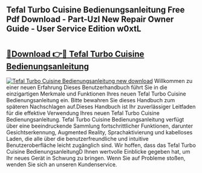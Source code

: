 ## Tefal Turbo Cuisine Bedienungsanleitung Free Pdf Download - Part-UzI New Repair Owner Guide - User Service Edition w0xtL

# <h2><a href="http://df3sa0k.blite.top/?on=Tefal+Turbo+Cuisine+Bedienungsanleitung">🔗Download 👉🔴 Tefal Turbo Cuisine Bedienungsanleitung</a></h2>

[![Tefal Turbo Cuisine Bedienungsanleitung new download](https://i.imgur.com/lujVjoI.png)](http://df3sa0k.blite.top/?on=Tefal+Turbo+Cuisine+Bedienungsanleitung)
Willkommen zu einer neuen Erfahrung Dieses Benutzerhandbuch führt Sie in die einzigartigen Merkmale und Funktionen Ihres neuen Tefal Turbo Cuisine Bedienungsanleitung ein. Bitte bewahren Sie dieses Handbuch zum späteren Nachschlagen auf.Dieses Handbuch ist Ihr zuverlässiger Leitfaden für die effektive Verwendung Ihres neuen Tefal Turbo Cuisine Bedienungsanleitung. Tefal Turbo Cuisine Bedienungsanleitung verfügt über eine beeindruckende Sammlung fortschrittlicher Funktionen, darunter Gesichtserkennung, Augmented Reality, Sprachaktivierung und kabelloses Laden, die alle über die benutzerfreundliche und intuitive Benutzeroberfläche leicht zugänglich sind. Wir hoffen, dass das Tefal Turbo Cuisine BedienungsanleitungD Ihnen wertvolle Einblicke gegeben hat, um Ihr neues Gerät in Schwung zu bringen. Wenn Sie auf Probleme stoßen, wenden Sie sich an unseren Kundenservice.
